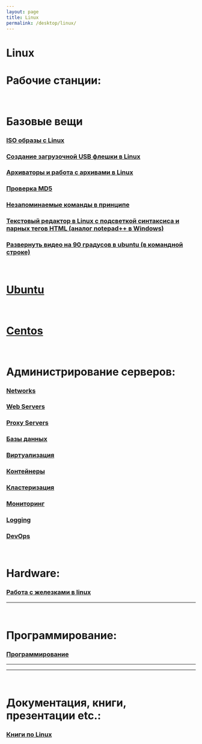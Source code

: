 ```yaml
---
layout: page
title: Linux
permalink: /desktop/linux/
---
```


# Linux

# Рабочие станции:

<br/>

# Базовые вещи

### [ISO образы с Linux](/desktop/linux/distribs/)

### [Создание загрузочной USB флешки в Linux](/desktop/linux/linux-live-usb-flash/)

### [Архиваторы и работа с архивами в Linux](/desktop/linux/archives/)

### [Проверка MD5](/desktop/linux/md5/)

### [Незапоминаемые команды в принципе](/desktop/linux/commands/)

### [Текстовый редактор в Linux с подсветкой синтаксиса и парных тегов HTML (аналог notepad++ в Windows)](/desktop/linux/code/editors/)

### [Развернуть видео на 90 градусов в ubuntu (в командной строке)](/desktop/linux/editors/)

<br/>

# [Ubuntu](/desktop/linux/ubuntu/)

<br/>

# [Centos](/desktop/linux/centos/)

<br/>

# Администрирование серверов:

### [Networks](/desktop/linux/networks/)

### [Web Servers](/adm/webservers/)

### [Proxy Servers](/adm/linux/proxy/)

### [Базы данных](/adm/databases/)

### [Виртуализация](/adm/virtual/)

### [Контейнеры](/devops/containers/)

### [Кластеризация](/adm/linux/clustering/)

### [Мониторинг](/adm/monitoring/)

### [Logging](/adm/logging/)

### [DevOps](/devops/)

<br/>

# Hardware:

### [Работа с железками в linux](/desktop/linux/hardware/)

---

<br/>

# Программирование:

### [Программирование](/dev/)

---

<!--

<br/>

# 1C:

### [1С:Предприятие 8.3 + PostgreSQL 9.4 на базе Debian 8 «Jessie»](http://nixway.org/2015/11/10/1c-predpriyatie-8-3+postgresql-na-baze-debian-8-jessie/)

-->

---

<br/>

# Документация, книги, презентации etc.:

### [Книги по Linux](/desktop/linux/books/)
